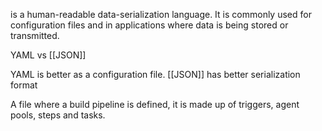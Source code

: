 is a human-readable data-serialization language. It is commonly used for configuration files and in applications where data is being stored or transmitted.

YAML vs [[JSON]]

YAML is better as a configuration file.
[[JSON]] has better serialization format

A file where a build pipeline is defined, it is made up of triggers, agent pools, steps and tasks.